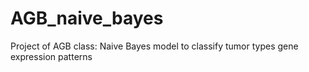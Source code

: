 # AGB_naive_bayes
Project of AGB class: Naive Bayes model to classify tumor types gene expression patterns
